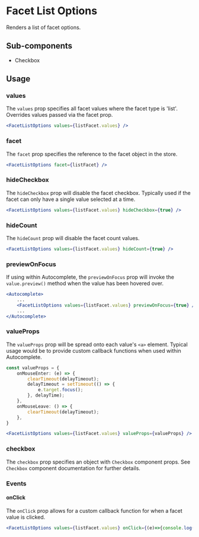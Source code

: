 # Facet List Options

Renders a list of facet options.

## Sub-components
- Checkbox

## Usage

### values
The `values` prop specifies all facet values where the facet type is 'list'. Overrides values passed via the facet prop. 

```jsx
<FacetListOptions values={listFacet.values} />
```

### facet
The `facet` prop specifies the reference to the facet object in the store.

```jsx
<FacetListOptions facet={listFacet} />
```

### hideCheckbox
The `hideCheckbox` prop will disable the facet checkbox. Typically used if the facet can only have a single value selected at a time.

```jsx
<FacetListOptions values={listFacet.values} hideCheckbox={true} />
```

### hideCount
The `hideCount` prop will disable the facet count values.

```jsx
<FacetListOptions values={listFacet.values} hideCount={true} />
```

### previewOnFocus
If using within Autocomplete, the `previewOnFocus` prop will invoke the `value.preview()` method when the value has been hovered over.

```jsx
<Autocomplete>
	...
	<FacetListOptions values={listFacet.values} previewOnFocus={true} />
	...
</Autocomplete>
```


### valueProps
The `valueProps` prop will be spread onto each value's `<a>` element. Typical usage would be to provide custom callback functions when used within Autocomplete.

```typescript
const valueProps = {
	onMouseEnter: (e) => {
		clearTimeout(delayTimeout);
		delayTimeout = setTimeout(() => {
			e.target.focus();
		}, delayTime);
	},
	onMouseLeave: () => {
		clearTimeout(delayTimeout);
	},
}
```

```jsx
<FacetListOptions values={listFacet.values} valueProps={valueProps} />
```

### checkbox
The `checkbox` prop specifies an object with `Checkbox` component props. See `Checkbox` component documentation for further details.


### Events

#### onClick
The `onClick` prop allows for a custom callback function for when a facet value is clicked.

```jsx
<FacetListOptions values={listFacet.values} onClick={(e)=>{console.log(e)}} />
```
